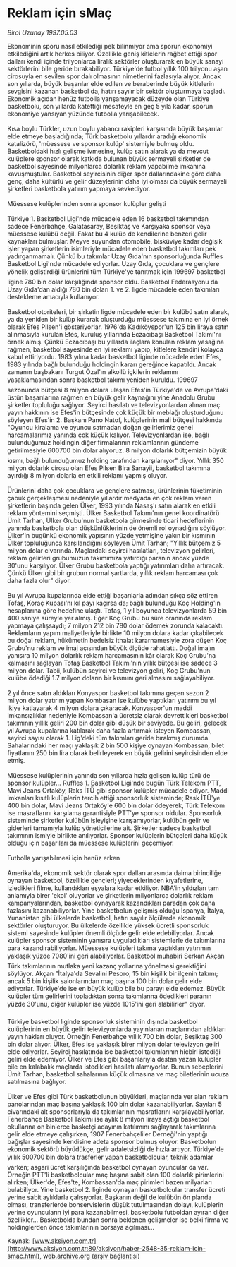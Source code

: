 # Reklam için sMaç

*Birol Uzunay 1997.05.03*

<font class="agenda2NewsSpot">
 Ekonominin sporu nasıl etkilediği pek bilinmiyor ama sporun ekonomiyi etkilediğini artık herkes biliyor.
</font>
<font class="newsDetail">
 Özellikle geniş kitlelerin rağbet ettiği spor dalları kendi içinde trilyonlarca liralık sektörler oluşturarak en büyük sanayi sektörlerini bile geride bırakabiliyor. Türkiye'de futbol yıllık 100 trilyonu aşan cirosuyla en sevilen spor dalı olmasının nimetlerini fazlasıyla alıyor. Ancak son yıllarda, büyük başarılar elde edilen ve beraberinde büyük kitlelerin sevgisini kazanan basketbol da, hatırı sayılır bir sektör oluşturmaya başladı. Ekonomik açıdan henüz futbolla yarışamayacak düzeyde olan Türkiye basketbolu, son yıllarda katettiği mesafeyle en geç 5 yıla kadar, sporun ekonomiye yansıyan yüzünde futbolla yarışabilecek.
 <br/>
 <br/>
 Kısa boylu Türkler, uzun boylu yabancı rakipleri karşısında büyük başarılar elde etmeye başladığında; Türk basketbolu yıllardır aradığı ekonomik katalizörü, 'müessese ve sponsor kulüp' sistemiyle bulmuş oldu. Basketboldaki hızlı gelişme ivmesine, kulüp satın alarak ya da mevcut kulüplere sponsor olarak katkıda bulunan büyük sermayeli şirketler de basketbol sayesinde milyonlarca dolarlık reklam yapabilme imkanına kavuşmuştular. Basketbol seyircisinin diğer spor dallarındakine göre daha genç, daha kültürlü ve gelir düzeylerinin daha iyi olması da büyük sermayeli şirketleri basketbola yatırım yapmaya sevkediyor.
 <br/>
 <br/>
 Müessese kulüplerinden sonra sponsor kulüpler gelişti
 <br/>
 <br/>
 Türkiye 1. Basketbol Ligi'nde mücadele eden 16 basketbol takımından sadece Fenerbahçe, Galatasaray, Beşiktaş ve Karşıyaka sponsor veya müessese kulübü değil. Fakat bu 4 kulüp de kendilerine benzeri gelir kaynakları bulmuşlar. Meyve suyundan otomobile, bisküviye kadar değişik işler yapan şirketlerin isimleriyle mücadele eden basketbol takımları pek yadırganmamalı. Çünkü bu takımlar Uzay Gıda'nın sponsorluğunda Ruffles Basketbol Ligi'nde mücadele ediyorlar. Uzay Gıda, çocuklara ve gençlere yönelik geliştirdiği ürünlerini tüm Türkiye'ye tanıtmak için 199697 basketbol ligine 780 bin dolar karşılığında sponsor oldu. Basketbol Federasyonu da Uzay Gıda'dan aldığı 780 bin doları 1. ve 2. ligde mücadele eden takımları destekleme amacıyla kullanıyor.
 <br/>
 <br/>
 Basketbol otoriteleri, bir şirketin ligde mücadele eden bir kulübü satın alarak, ya da yeniden bir kulüp kurarak oluşturduğu müessese takımına en iyi örnek olarak Efes Pilsen'i gösteriyorlar. 1976'da Kadıköyspor'un 125 bin liraya satın alınmasıyla kurulan Efes, kuruluş yıllarında Eczacıbaşı Basketbol Takımı'nı örnek almış. Çünkü Eczacıbaşı bu yıllarda ilaçlara konulan reklam yasağına rağmen, basketbol sayesinde en iyi reklamı yapıp, kitlelere kendini kolayca kabul ettiriyordu. 1983 yılına kadar basketbol liginde mücadele eden Efes, 1983 yılında bağlı bulunduğu holdingin kararı gereğince kapatıldı. Ancak zamanın başbakanı Turgut Özal'ın alkollü içkilerin reklamını yasaklamasından sonra basketbol takımı yeniden kuruldu. 199697 sezonunda bütçesi 8 milyon dolara ulaşan Efes'in Türkiye'de ve Avrupa'daki üstün başarılarına rağmen en büyük gelir kaynağını yine Anadolu Grubu şirketler topluluğu sağlıyor. Seyirci hasılatı ve televizyonlardan alınan maç yayın hakkının ise Efes'in bütçesinde çok küçük bir meblağı oluşturduğunu söyleyen Efes'in 2. Başkanı Pano Natof, kulüplerinin mali bütçesi hakkında "Oyuncu kiralama ve oyuncu satmadan doğan gelirlerimiz genel harcamalarımız yanında çok küçük kalıyor. Televizyonlardan ise, bağlı bulunduğumuz holdingin diğer firmalarının reklamlarının gündeme getirilmesiyle 600700 bin dolar alıyoruz. 8 milyon dolarlık bütçemizin büyük kısmı, bağlı bulunduğumuz holding tarafından karşılanıyor" diyor. Yıllık 350 milyon dolarlık cirosu olan Efes Pilsen Bira Sanayii, basketbol takımına ayırdığı 8 milyon dolarla en etkili reklamı yapmış oluyor.
 <br/>
 <br/>
 Ürünlerini daha çok çocuklara ve gençlere satması, ürünlerinin tüketiminin çabuk gerçekleşmesi nedeniyle yıllardır medyada en çok reklam veren şirketlerin başında gelen Ülker, 1993 yılında Nasaş'ı satın alarak en etkili reklam yöntemini seçmişti. Ülker Basketbol Takımı'nın genel koordinatörü Ümit Tarhan, Ülker Grubu'nun basketbola girmesinde ticari hedeflerinin yanında basketbola olan düşkünlüklerinin de önemli rol oynadığını söylüyor. Ülker'in bugünkü ekonomik yapısının yüzde yetmişine yakın bir kısmının Ülker topluluğunca karşılandığını söyleyen Ümit Tarhan; "Yıllık bütçemiz 5 milyon dolar civarında. Maçlardaki seyirci hasılatları, televizyon gelirleri, reklam gelirleri grubumuzun takımımıza yatırdığı paranın ancak yüzde 30'unu karşılıyor. Ülker Grubu basketbola yaptığı yatırımları daha artıracak. Çünkü Ülker gibi bir grubun normal şartlarda, yıllık reklam harcaması çok daha fazla olur" diyor.
 <br/>
 <br/>
 Bu yıl Avrupa kupalarında elde ettiği başarılarla adından sıkça söz ettiren Tofaş, Koraç Kupası'nı kıl payı kaçırsa da; bağlı bulunduğu Koç Holding'in hesaplarına göre hedefine ulaştı. Tofaş, 1 yıl boyunca televizyonlarda 59 bin 400 saniye süreyle yer almış. Eğer Koç Grubu bu süre oranında reklam yapmaya çalışsaydı; 7 milyon 212 bin 780 dolar ödemek zorunda kalacaktı. Reklamların yapım maliyetleriyle birlikte 10 milyon dolara kadar çıkabilecek bu doğal reklam, hükümetin bedelsiz ithalat kararnamesiyle zora düşen Koç Grubu'nu reklam ve imaj açısından büyük ölçüde rahatlattı. Doğal imajın yanısıra 10 milyon dolarlık reklam harcamasının kâr olarak Koç Grubu'na kalmasını sağlayan Tofaş Basketbol Takımı'nın yıllık bütçesi ise sadece 3 milyon dolar. Tabii, kulübün seyirci ve televizyon geliri, Koç Grubu'nun kulübe ödediği 1.7 milyon doların bir kısmını geri almasını sağlayabiliyor.
 <br/>
 <br/>
 2 yıl önce satın aldıkları Konyaspor basketbol takımına geçen sezon 2 milyon dolar yatırım yapan Kombasan ise kulübe yaptıkları yatırımı bu yıl ikiye katlayarak 4 milyon dolara çıkaracak. Konyaspor'un maddi imkansızlıklar nedeniyle Kombassan'a ücretsiz olarak devrettikleri basketbol takımının yıllık geliri 200 bin dolar gibi düşük bir seviyede. Bu geliri, gelecek yıl Avrupa kupalarına katılarak daha fazla artırmak isteyen Kombassan, seyirci sayısı olarak 1. Lig'deki tüm takımları geride bırakmış durumda. Sahalarındaki her maçı yaklaşık 2 bin 500 kişiye oynayan Kombassan, bilet fiyatlarını 250 bin lira olarak belirleyerek en büyük gelirini seyircisinden elde etmiş.
 <br/>
 <br/>
 Müessese kulüplerinin yanında son yıllarda hızla gelişen kulüp türü de sponsor kulüpler... Ruffles 1. Basketbol Ligi'nde bugün Türk Telekom PTT, Mavi Jeans Ortaköy, Raks İTÜ gibi sponsor kulüpler mücadele ediyor. Maddi imkanları kısıtlı kulüplerin tercih ettiği sponsorluk sisteminde; Rask İTÜ'ye 400 bin dolar, Mavi Jeans Ortaköy'e 600 bin dolar ödeyerek, Türk Telekom ise masraflarını karşılama garantisiyle PTT'ye sponsor oldular. Sponsorluk sisteminde şirketler kulübün işleyişine karışamıyorlar, kulübün gelir ve giderleri tamamıyla kulüp yöneticilerine ait. Şirketler sadece basketbol takımının ismiyle birlikte anılıyorlar. Sponsor kulüplerin bütçeleri daha küçük olduğu için başarıları da müessese kulüplerini geçemiyor.
 <br/>
 <br/>
 Futbolla yarışabilmesi için henüz erken
 <br/>
 <br/>
 Amerika'da, ekonomik sektör olarak spor dalları arasında daima birinciliğe oynayan basketbol, özellikle gençleri; yiyeceklerinden kıyafetlerine, izledikleri filme, kullandıkları eşyalara kadar etkiliyor. NBA'in yıldızları tam anlamıyla birer 'ekol' oluyorlar ve şirketlerin milyonlarca dolarlık reklam kampanyalarından, basketbol oynayarak kazandıkları paradan çok daha fazlasını kazanabiliyorlar. Yine basketbolun gelişmiş olduğu İspanya, İtalya, Yunanistan gibi ülkelerde basketbol, hatırı sayılır ölçülerde ekonomik sektörler oluşturuyor. Bu ülkelerde özellikle yüksek ücretli sponsorluk sistemi sayesinde kulüpler önemli ölçüde gelir elde edebiliyorlar. Ancak kulüpler sponsor sisteminin yanısıra uyguladıkları sistemlerle de takımlarına para kazandırabiliyorlar. Müessese kulüpleri takıma yaptıkları yatırımın yaklaşık yüzde 7080'ini geri alabiliyorlar. Basketbol muhabiri Serkan Akçan Türk takımlarının mutlaka yeni kazanç yollarına yönelmesi gerektiğini söylüyor. Akçan "İtalya'da Sevalini Pesoro, 15 bin kişilik bir ilçenin takımı; ancak 5 bin kişilik salonlarından maç başına 100 bin dolar gelir elde ediyorlar. Türkiye'de ise en büyük kulüp bile bu parayı elde edemez. Büyük kulüpler tüm gelirlerini topladıktan sonra takımlarına ödedikleri paranın yüzde 30'unu, diğer kulüpler ise yüzde 1015'ini geri alabilirler" diyor.
 <br/>
 <br/>
 Türkiye basketbol liginde sponsorluk sisteminin dışında basketbol kulüplerinin en büyük geliri televizyonlarda yayınlanan maçlarından aldıkları yayın hakları oluyor. Örneğin Fenerbahçe yıllık 700 bin dolar, Beşiktaş 300 bin dolar alıyor. Ülker, Efes ise yaklaşık birer milyon dolar televizyon geliri elde ediyorlar. Seyirci hasılatında ise basketbol takımlarının hiçbiri istediği geliri elde edemiyor. Ülker ve Efes gibi başarılarıyla destan yazan kulüpler bile en kalabalık maçlarda istedikleri hasılatı alamıyorlar. Bunun sebeplerini Ümit Tarhan, basketbol sahalarının küçük olmasına ve maç biletlerinin ucuza satılmasına bağlıyor.
 <br/>
 <br/>
 Ülker ve Efes gibi Türk basketbolunun büyükleri, maçlarında yer alan reklam panolarından maç başına yaklaşık 100 bin dolar kazanabiliyorlar. Sayıları 5 civarındaki alt sponsorlarıyla da takımlarının masraflarını karşılayabiliyorlar. Fenerbahçe Basketbol Takımı ise aylık 8 milyon liraya açtığı basketbol okullarına on binlerce basketçi adayının katılımını sağlayarak takımlarına gelir elde etmeye çalışırken, 1907 Fenerbahçeliler Derneği'nin yaptığı bağışlar sayesinde kendisine adeta sponsor bulmuş oluyor. Basketbolun ekonomik sektörü büyüdükçe, gelir adaletsizliği de hızla artıyor. Türkiye'de yıllık 500700 bin dolara trasferler yapan basketbolcular, teknik adamlar varken; asgari ücret karşılığında basketbol oynayan oyuncular da var. Örneğin PTT'li basketbolcular maç başına sabit olan 100 dolarlık pirimlerini alırken; Ülker'de, Efes'te, Kombassan'da maç pirimleri bazen milyarları bulabiliyor. Yine basketbol 2. liginde oynayan basketbolcular transfer ücreti yerine sabit aylıklarla çalışıyorlar. Başkanın değil de kulübün ön planda olması, transferlerde bonservislerin düşük tutulmasından dolayı, kulüplerin yerine oyuncuların iyi para kazanabilmesi, basketbolu futboldan ayıran diğer özellikler... Basketbolda bundan sonra beklenen gelişmeler ise belki firma ve holdinglerden önce takımlarının borsaya açılması...
 <br/>
</font>

Kaynak: [www.aksiyon.com.tr](http://www.aksiyon.com.tr:80/aksiyon/haber-2548-35-reklam-icin-smac.html), [web.archive.org (arşiv bağlantısı)](http://web.archive.org/web/20110223040433/http://www.aksiyon.com.tr:80/aksiyon/haber-2548-35-reklam-icin-smac.html)
